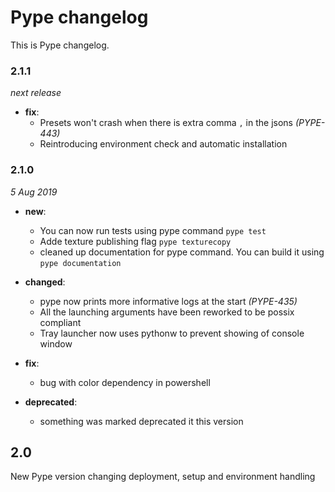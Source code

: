 # Pype changelog #
This is Pype changelog.


### 2.1.1 ###
_next release_

- **fix**:
  - Presets won't crash when there is extra comma `,` in the jsons _(PYPE-443)_
  - Reintroducing environment check and automatic installation

### 2.1.0 ###
_5 Aug 2019_

- **new**:
  - You can now run tests using pype command `pype test`
  - Adde texture publishing flag `pype texturecopy`
  - cleaned up documentation for pype command. You can build it using `pype documentation`


- **changed**:
  - pype now prints more informative logs at the start _(PYPE-435)_
  - All the launching arguments have been reworked to be possix compliant
  - Tray launcher now uses pythonw to prevent showing of console window


- **fix**:
  - bug with color dependency in powershell


- **deprecated**:
  - something was marked deprecated it this version

## 2.0 ##
New Pype version changing deployment, setup and environment handling
